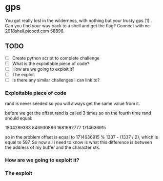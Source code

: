 # gps

You got really lost in the wilderness, with nothing but your trusty gps [1] . Can you find your way back to a shell and get the flag? Connect with nc 2018shell.picoctf.com 58896.

## TODO

- [ ] Create python script to complete challenge
- [ ] What is the exploitable piece of code?  
- [ ] How are we going to exploit it?
- [ ] The exploit
- [ ] Is there any similar challenges I can link to?

### Exploitable piece of code

rand is never seeded so you will always get the same value from it.

before we get the offset rand is called 3 times so on the fourth time rand should equal:

1804289383
846930886
1681692777
1714636915

so in the problem offset is equal to 1714636915 % 1337 - (1337 / 2), which is equal to 597. So now all i need to know is what this difference is between the address of my buffer and the character stk. 


### How are we going to exploit it?

### The exploit
